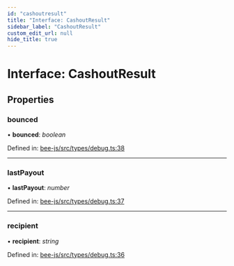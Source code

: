 ```yaml
---
id: "cashoutresult"
title: "Interface: CashoutResult"
sidebar_label: "CashoutResult"
custom_edit_url: null
hide_title: true
---
```


# Interface: CashoutResult

## Properties

### bounced

• **bounced**: *boolean*

Defined in: [bee-js/src/types/debug.ts:38](https://github.com/ethersphere/bee-js/blob/0ac3a7d/src/types/debug.ts#L38)

___

### lastPayout

• **lastPayout**: *number*

Defined in: [bee-js/src/types/debug.ts:37](https://github.com/ethersphere/bee-js/blob/0ac3a7d/src/types/debug.ts#L37)

___

### recipient

• **recipient**: *string*

Defined in: [bee-js/src/types/debug.ts:36](https://github.com/ethersphere/bee-js/blob/0ac3a7d/src/types/debug.ts#L36)
